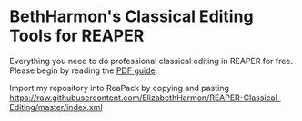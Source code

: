 # BethHarmon's Classical Editing Tools for REAPER

Everything you need to do professional classical editing in REAPER for free. Please begin by reading the [PDF guide](https://github.com/ElizabethHarmon/REAPER-Classical-Editing/raw/master/BethHarmon's%20Guide%20to%20Classical%20Editing%20in%20REAPER.pdf).

Import my repository into ReaPack by copying and pasting https://raw.githubusercontent.com/ElizabethHarmon/REAPER-Classical-Editing/master/index.xml

